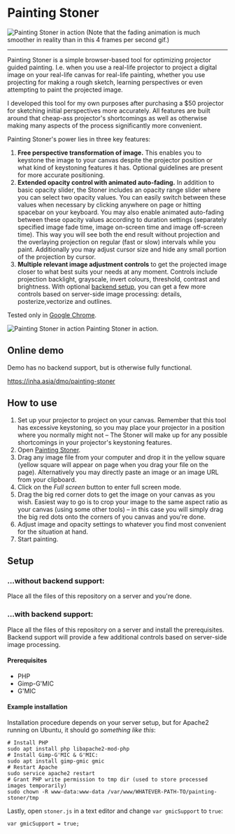 # Painting Stoner

![Painting Stoner in action](https://storage.googleapis.com/olaviinha/github/ps-4fps.gif)
(Note that the fading animation is much smoother in reality than in this 4 frames per second gif.)

---

Painting Stoner is a simple browser-based tool for optimizing projector guided painting. I.e. when you use a real-life projector to project a digital image on your real-life canvas for real-life painting, whether you use projecting for making a rough sketch, learning perspectives or even attempting to paint the projected image.

I developed this tool for my own purposes after purchasing a $50 projector for sketching initial perspectives more accurately. All features are built around that cheap-ass projector's shortcomings as well as otherwise making many aspects of the process significantly more convenient.

Painting Stoner's power lies in three key features:
1. **Free perspective transformation of image.** This enables you to keystone the image to your canvas despite the projector position or what kind of keystoning features it has. Optional guidelines are present for more accurate positioning.
2. **Extended opacity control with animated auto-fading.** In addition to basic opacity slider, the Stoner includes an opacity range slider where you can select two opacity values. You can easily switch between these values when necessary by clicking anywhere on page or hitting spacebar on your keyboard. You may also enable animated auto-fading between these opacity values according to duration settings (separately specified image fade time, image on-screen time and image off-screen time). This way you will see both the end result without projection and the overlaying projection on regular (fast or slow) intervals while you paint. Additionally you may adjust cursor size and hide any small portion of the projection by cursor.
3. **Multiple relevant image adjustment controls** to get the projected image closer to what best suits your needs at any moment. Controls include projection backlight, grayscale, invert colours, threshold, contrast and brightness. With optional [backend setup](#setup), you can get a few more controls based on server-side image processing: details, posterize,vectorize and outlines.

Tested only in [Google Chrome](https://chrome.google.com).

![Painting Stoner in action](https://storage.googleapis.com/olaviinha/github/painting-stoner/backendadjs2.gif)
Painting Stoner in action.

## Online demo

Demo has no backend support, but is otherwise fully functional.

https://inha.asia/dmo/painting-stoner


## How to use

1. Set up your projector to project on your canvas. Remember that this tool has excessive keystoning, so you may place your projector in a position where you normally might not – The Stoner will make up for any possible shortcomings in your projector's keystoning features.
2. Open [Painting Stoner](https://inha.asia/dmo/painting-stoner).
3. Drag any image file from your computer and drop it in the yellow square (yellow square will appear on page when you drag your file on the page). Alternatively you may directly paste an image or an image URL from your clipboard.
4. Click on the <i>Full screen</i> button to enter full screen mode.
5. Drag the big red corner dots to get the image on your canvas as you wish. Easiest way to go is to crop your image to the same aspect ratio as your canvas (using some other tools) – in this case you will simply drag the big red dots onto the corners of you canvas and you're done.
6. Adjust image and opacity settings to whatever you find most convenient for the situation at hand.
7. Start painting.

## Setup

### ...without backend support:

Place all the files of this repository on a server and you're done.

### ...with backend support:

Place all the files of this repository on a server and install the prerequisites. Backend support will provide a few additional controls based on server-side image processing. 

#### Prerequisites
- PHP
- Gimp-G'MIC
- G'MIC

#### Example installation

Installation procedure depends on your server setup, but for Apache2 running on Ubuntu, it should go _something like this_:

```
# Install PHP
sudo apt install php libapache2-mod-php
# Install Gimp-G'MIC & G'MIC: 
sudo apt install gimp-gmic gmic
# Restart Apache
sudo service apache2 restart
# Grant PHP write permission to tmp dir (used to store processed images temporarily)
sudo chown -R www-data:www-data /var/www/WHATEVER-PATH-TO/painting-stoner/tmp
```

Lastly, open `stoner.js` in a text editor and change `var gmicSupport` to `true`:
```
var gmicSupport = true;
```
